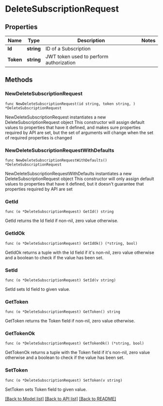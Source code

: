 # DeleteSubscriptionRequest

## Properties

Name | Type | Description | Notes
------------ | ------------- | ------------- | -------------
**Id** | **string** | ID of a Subscription | 
**Token** | **string** | JWT token used to perform authorization | 

## Methods

### NewDeleteSubscriptionRequest

`func NewDeleteSubscriptionRequest(id string, token string, ) *DeleteSubscriptionRequest`

NewDeleteSubscriptionRequest instantiates a new DeleteSubscriptionRequest object
This constructor will assign default values to properties that have it defined,
and makes sure properties required by API are set, but the set of arguments
will change when the set of required properties is changed

### NewDeleteSubscriptionRequestWithDefaults

`func NewDeleteSubscriptionRequestWithDefaults() *DeleteSubscriptionRequest`

NewDeleteSubscriptionRequestWithDefaults instantiates a new DeleteSubscriptionRequest object
This constructor will only assign default values to properties that have it defined,
but it doesn't guarantee that properties required by API are set

### GetId

`func (o *DeleteSubscriptionRequest) GetId() string`

GetId returns the Id field if non-nil, zero value otherwise.

### GetIdOk

`func (o *DeleteSubscriptionRequest) GetIdOk() (*string, bool)`

GetIdOk returns a tuple with the Id field if it's non-nil, zero value otherwise
and a boolean to check if the value has been set.

### SetId

`func (o *DeleteSubscriptionRequest) SetId(v string)`

SetId sets Id field to given value.


### GetToken

`func (o *DeleteSubscriptionRequest) GetToken() string`

GetToken returns the Token field if non-nil, zero value otherwise.

### GetTokenOk

`func (o *DeleteSubscriptionRequest) GetTokenOk() (*string, bool)`

GetTokenOk returns a tuple with the Token field if it's non-nil, zero value otherwise
and a boolean to check if the value has been set.

### SetToken

`func (o *DeleteSubscriptionRequest) SetToken(v string)`

SetToken sets Token field to given value.



[[Back to Model list]](../README.md#documentation-for-models) [[Back to API list]](../README.md#documentation-for-api-endpoints) [[Back to README]](../README.md)


